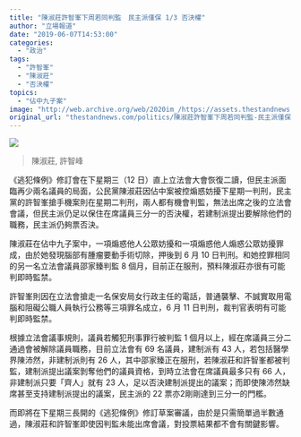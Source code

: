 ```yaml
---
title: "陳淑莊許智峯下周若同判監　民主派僅保 1/3 否決權"
author: "立場報道"
date: "2019-06-07T14:53:00"
categories:
  - "政治"
tags:
  - "許智峯"
  - "陳淑莊"
  - "否決權"
topics:
  - "佔中九子案"
image: "http://web.archive.org/web/2020im_/https://assets.thestandnews.com/media/photos/tanya-07_dTLdl.png"
original_url: "thestandnews.com/politics/陳淑莊許智峯下周若同判監-民主派僅保-1-3-否決權"
---
```

![](http://web.archive.org/web/2020im_/https://assets.thestandnews.com/media/photos/tanya-07_dTLdl.png)
> 陳淑莊, 許智峰

《逃犯條例》修訂會在下星期三（12 日）直上立法會大會恢復二讀，但民主派面臨再少兩名議員的局面，公民黨陳淑莊因佔中案被控煽惑妨擾下星期一判刑，民主黨的許智峯搶手機案則在星期二判刑，兩人都有機會判監，無法出席之後的立法會會議，但民主派仍足以保住在席議員三分一的否決權，若建制派提出要解除他們的職務，民主派仍夠票否決。

陳淑莊在佔中九子案中，一項煽惑他人公眾妨擾和一項煽惑他人煽惑公眾妨擾罪成，由於她發現腦部有腫瘤要動手術切除，押後到 6 月 10 日判刑。和她控罪相同的另一名立法會議員邵家臻判監 8 個月，目前正在服刑，預料陳淑莊亦很有可能判即時監禁。

許智峯則因在立法會搶走一名保安局女行政主任的電話，普通襲擊、不誠實取用電腦和阻礙公職人員執行公務等三項罪名成立，6 月 11 日判刑，裁判官表明有可能判即時監禁。

根據立法會議事規則，議員若觸犯刑事罪行被判監 1 個月以上，經在席議員三分二通過會被解除議員職務，目前立法會有 69 名議員，建制派有 43 人，若包括醫學界陳沛然，非建制派則有 26 人，其中邵家臻正在服刑，若陳淑莊和許智峯都被判監，建制派提出議案剝奪他們的議員資格，到時立法會在席議員最多只有 66 人，非建制派只要「齊人」就有 23 人，足以否決建制派提出的議案；而即使陳沛然缺席甚至支持建制派提出的議案，民主派的 22 票亦2剛剛達到三分一的門檻。

而即將在下星期三長開的《逃犯條例》修訂草案審議，由於是只需簡單過半數通過，陳淑莊和許智峯即使因判監未能出席會議，對投票結果都不會有關鍵影響。